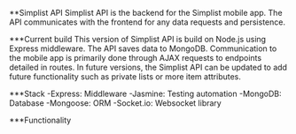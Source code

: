 **Simplist API
Simplist API is the backend for the Simplist mobile app. The API communicates with the frontend for any data requests and persistence.

***Current build
This version of Simplist API is build on Node.js using Express middleware. The API saves data to MongoDB. Communication to the mobile app is primarily done through AJAX requests to endpoints detailed in routes. In future versions, the Simplist API can be updated to add future functionality such as private lists or more item attributes.

***Stack
-Express: Middleware
-Jasmine: Testing automation
-MongoDB: Database
-Mongoose: ORM
-Socket.io: Websocket library

***Functionality
